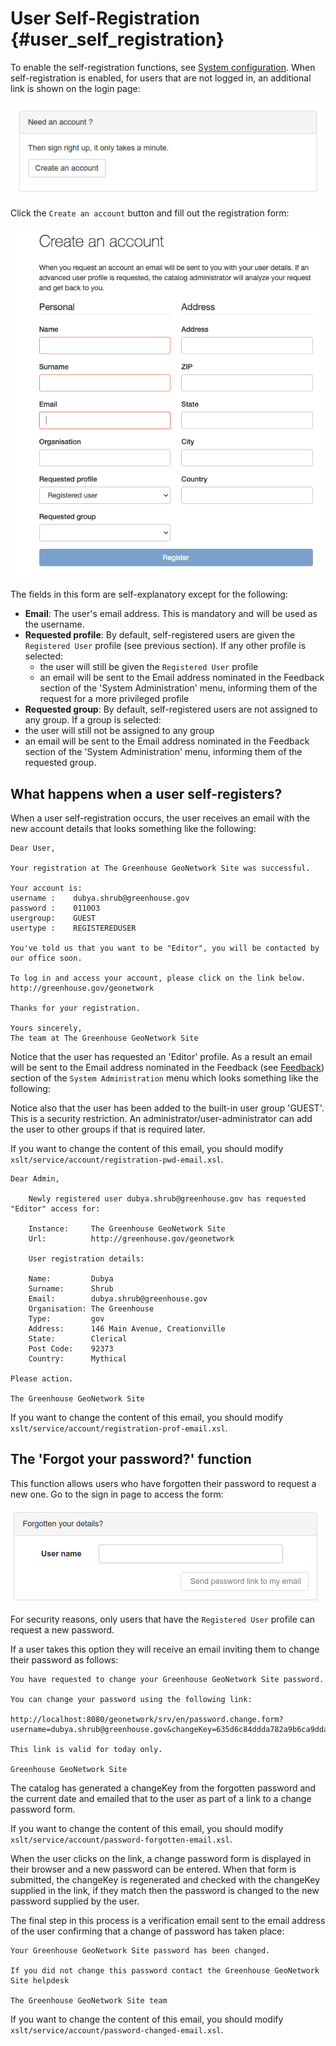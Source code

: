 # User Self-Registration {#user_self_registration}

To enable the self-registration functions, see [System configuration](../configuring-the-catalog/system-configuration.md). When self-registration is enabled, for users that are not logged in, an additional link is shown on the login page:

![](img/selfregistration-start.png)

Click the `Create an account` button and fill out the registration form:

![](img/selfregistration-form.png)

The fields in this form are self-explanatory except for the following:

-   **Email**: The user's email address. This is mandatory and will be used as the username.
-   **Requested profile**: By default, self-registered users are given the `Registered User` profile (see previous section). If any other profile is selected:
    -   the user will still be given the `Registered User` profile
    -   an email will be sent to the Email address nominated in the Feedback section of the 'System Administration' menu, informing them of the request for a more privileged profile
-   **Requested group**: By default, self-registered users are not assigned to any group. If a group is selected:
  -   the user will still not be assigned to any group
  -   an email will be sent to the Email address nominated in the Feedback section of the 'System Administration' menu, informing them of the requested group.

## What happens when a user self-registers?

When a user self-registration occurs, the user receives an email with the new account details that looks something like the following:

    Dear User,

    Your registration at The Greenhouse GeoNetwork Site was successful.

    Your account is:
    username :    dubya.shrub@greenhouse.gov
    password :    0110O3
    usergroup:    GUEST
    usertype :    REGISTEREDUSER

    You've told us that you want to be "Editor", you will be contacted by our office soon.

    To log in and access your account, please click on the link below.
    http://greenhouse.gov/geonetwork

    Thanks for your registration.

    Yours sincerely,
    The team at The Greenhouse GeoNetwork Site

Notice that the user has requested an 'Editor' profile. As a result an email will be sent to the Email address nominated in the Feedback (see [Feedback](../configuring-the-catalog/system-configuration.md#system-config-feedback)) section of the `System Administration` menu which looks something like the following:

Notice also that the user has been added to the built-in user group 'GUEST'. This is a security restriction. An administrator/user-administrator can add the user to other groups if that is required later.

If you want to change the content of this email, you should modify `xslt/service/account/registration-pwd-email.xsl`.

    Dear Admin,

        Newly registered user dubya.shrub@greenhouse.gov has requested "Editor" access for:

        Instance:     The Greenhouse GeoNetwork Site
        Url:          http://greenhouse.gov/geonetwork

        User registration details:

        Name:         Dubya
        Surname:      Shrub
        Email:        dubya.shrub@greenhouse.gov
        Organisation: The Greenhouse
        Type:         gov
        Address:      146 Main Avenue, Creationville
        State:        Clerical
        Post Code:    92373
        Country:      Mythical

    Please action.

    The Greenhouse GeoNetwork Site

If you want to change the content of this email, you should modify `xslt/service/account/registration-prof-email.xsl`.

## The 'Forgot your password?' function

This function allows users who have forgotten their password to request a new one. Go to the sign in page to access the form:

![](img/password-forgot.png)

For security reasons, only users that have the `Registered User` profile can request a new password.

If a user takes this option they will receive an email inviting them to change their password as follows:

    You have requested to change your Greenhouse GeoNetwork Site password.

    You can change your password using the following link:

    http://localhost:8080/geonetwork/srv/en/password.change.form?username=dubya.shrub@greenhouse.gov&changeKey=635d6c84ddda782a9b6ca9dda0f568b011bb7733

    This link is valid for today only.

    Greenhouse GeoNetwork Site

The catalog has generated a changeKey from the forgotten password and the current date and emailed that to the user as part of a link to a change password form.

If you want to change the content of this email, you should modify `xslt/service/account/password-forgotten-email.xsl`.

When the user clicks on the link, a change password form is displayed in their browser and a new password can be entered. When that form is submitted, the changeKey is regenerated and checked with the changeKey supplied in the link, if they match then the password is changed to the new password supplied by the user.

The final step in this process is a verification email sent to the email address of the user confirming that a change of password has taken place:

    Your Greenhouse GeoNetwork Site password has been changed.

    If you did not change this password contact the Greenhouse GeoNetwork Site helpdesk

    The Greenhouse GeoNetwork Site team

If you want to change the content of this email, you should modify `xslt/service/account/password-changed-email.xsl`.
